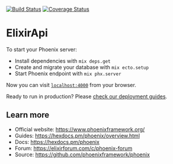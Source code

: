 [![Build Status](https://travis-ci.org/ezkemboi/elixir_api.svg?branch=master)](https://travis-ci.org/ezkemboi/elixir_api)
[![Coverage Status](https://coveralls.io/repos/github/ezkemboi/elixir_api/badge.svg?branch=master)](https://coveralls.io/github/ezkemboi/elixir_api?branch=master)
# ElixirApi

To start your Phoenix server:

  * Install dependencies with `mix deps.get`
  * Create and migrate your database with `mix ecto.setup`
  * Start Phoenix endpoint with `mix phx.server`

Now you can visit [`localhost:4000`](http://localhost:4000) from your browser.

Ready to run in production? Please [check our deployment guides](https://hexdocs.pm/phoenix/deployment.html).

## Learn more

  * Official website: https://www.phoenixframework.org/
  * Guides: https://hexdocs.pm/phoenix/overview.html
  * Docs: https://hexdocs.pm/phoenix
  * Forum: https://elixirforum.com/c/phoenix-forum
  * Source: https://github.com/phoenixframework/phoenix
